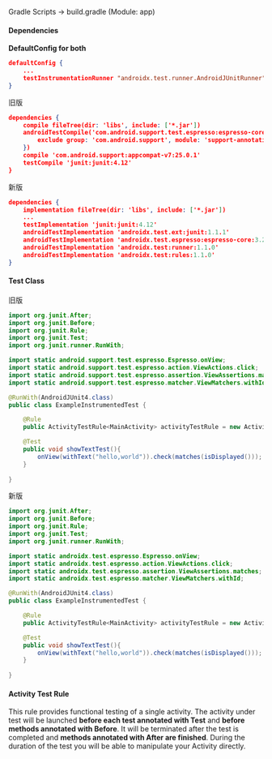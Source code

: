 

Gradle Scripts -> build.gradle (Module: app)

#### Dependencies

**DefaultConfig for both**

```json
defaultConfig {
    ...
    testInstrumentationRunner "androidx.test.runner.AndroidJUnitRunner"
}
```



旧版

```json
dependencies {
    compile fileTree(dir: 'libs', include: ['*.jar'])
    androidTestCompile('com.android.support.test.espresso:espresso-core:2.2.2', {
        exclude group: 'com.android.support', module: 'support-annotations'
    })
    compile 'com.android.support:appcompat-v7:25.0.1'
    testCompile 'junit:junit:4.12'
}
```

新版

```json
dependencies {
    implementation fileTree(dir: 'libs', include: ['*.jar'])
	...
	testImplementation 'junit:junit:4.12'
	androidTestImplementation 'androidx.test.ext:junit:1.1.1'
	androidTestImplementation 'androidx.test.espresso:espresso-core:3.2.0'
	androidTestImplementation 'androidx.test:runner:1.1.0'
	androidTestImplementation 'androidx.test:rules:1.1.0'
}
```



#### Test Class

旧版

```java
import org.junit.After;
import org.junit.Before;
import org.junit.Rule;
import org.junit.Test;
import org.junit.runner.RunWith;

import static android.support.test.espresso.Espresso.onView;
import static android.support.test.espresso.action.ViewActions.click;
import static android.support.test.espresso.assertion.ViewAssertions.matches;
import static android.support.test.espresso.matcher.ViewMatchers.withId;

@RunWith(AndroidJUnit4.class)
public class ExampleInstrumentedTest {

    @Rule
    public ActivityTestRule<MainActivity> activityTestRule = new ActivityTestRule<>(MainActivity.class, true, true);

    @Test
    public void showTextTest(){
        onView(withText("hello,world")).check(matches(isDisplayed()));
    }
   
}
```



新版

```java
import org.junit.After;
import org.junit.Before;
import org.junit.Rule;
import org.junit.Test;
import org.junit.runner.RunWith;

import static androidx.test.espresso.Espresso.onView;
import static androidx.test.espresso.action.ViewActions.click;
import static androidx.test.espresso.assertion.ViewAssertions.matches;
import static androidx.test.espresso.matcher.ViewMatchers.withId;

@RunWith(AndroidJUnit4.class)
public class ExampleInstrumentedTest {

    @Rule
    public ActivityTestRule<MainActivity> activityTestRule = new ActivityTestRule<>(MainActivity.class, true, true);

    @Test
    public void showTextTest(){
        onView(withText("hello,world")).check(matches(isDisplayed()));
    }
   
}
```

#### Activity Test Rule

This rule provides functional testing of a single activity. The activity under test will be launched **before each test annotated with Test** and **before methods annotated with Before**. It will be terminated after the test is completed and **methods annotated with After are finished**. During the duration of the test you will be able to manipulate your Activity directly.

 